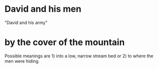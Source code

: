 # David and his men

"David and his army"

# by the cover of the mountain

Possible meanings are 1) into a low, narrow stream bed or 2) to where the men were hiding.